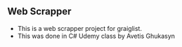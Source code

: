 ﻿## Web Scrapper

- This is a web scrapper project for graiglist.
- This was done in C# Udemy class by Avetis Ghukasyn 